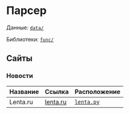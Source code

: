 # Парсер

Данные: [``` data/ ```](data)

Библиотеки: [``` func/ ```](func)

## Сайты
### Новости
Название | Ссылка | Расположение
---|---|---
Lenta.ru | [lenta.ru](https://lenta.ru/) | [``` lenta.py ```](lenta.py)
